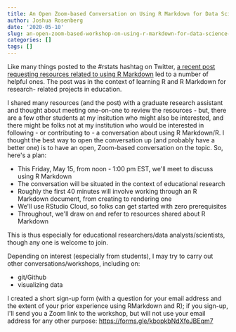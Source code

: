 ```yaml
---
title: An Open Zoom-based Conversation on Using R Markdown for Data Science in Education
author: Joshua Rosenberg
date: '2020-05-10'
slug: an-open-zoom-based-workshop-on-using-r-markdown-for-data-science-in-education
categories: []
tags: []
---
```


Like many things posted to the #rstats hashtag on Twitter, [a recent post 
requesting resources related to using R Markdown](https://twitter.com/jrosenberg6432/status/1258739495547080710) led to a number of helpful 
ones. The post was in the context of learning R and R Markdown for research-
related projects in education.

I shared many resources (and the post) with a graduate research assistant and thought about meeting one-on-one to review the resources - but, there are a few other students at my insitution who might also be interested, and there might be folks not at my institution who would be interested in following - or contributing to - a conversation about using R Markdown/R. I thought the best 
way to open the conversation up (and probably have a better one) is to have an 
open, Zoom-based conversation on the topic. So, here's a plan:

- This Friday, May 15, from noon - 1:00 pm EST, we'll meet to discuss using R Markdown
- The conversation will be situated in the context of educational research
- Roughly the first 40 minutes will involve working through an R Markdown document, from
creating to rendering one
- We'll use RStudio Cloud, so folks can get started with zero prerequisites
- Throughout, we'll draw on and refer to resources shared about R Markdown

This is thus especially for educational researchers/data analysts/scientists, though any one is welcome to join. 

Depending on interest (especially from students), I may try to carry out other conversations/workshops,
including on:

- git/Github
- visualizing data

I created a short sign-up form (with a question for your email address and the extent of your prior experience using RMarkdown and R); if you sign-up, I'll send you a Zoom link to the workshop, but will 
not use your email address for any other purpose: https://forms.gle/kbopkbNdXfeJBEqm7
